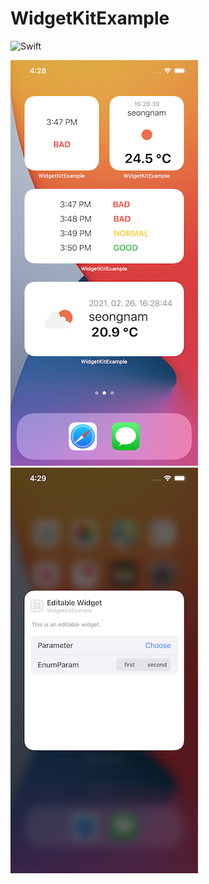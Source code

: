 # WidgetKitExample

![Swift](https://github.com/tigi44/WidgetKitExample/workflows/Swift/badge.svg)

![widgets](./widgets.png)
![editablewidget](./editablewidget.png)
